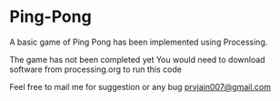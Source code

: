 # Ping-Pong
A basic game of Ping Pong has been implemented using Processing.

The game has not been completed yet 
You would need to download software from processing.org to run this code

Feel free to mail me for suggestion or any bug
prvjain007@gmail.com
